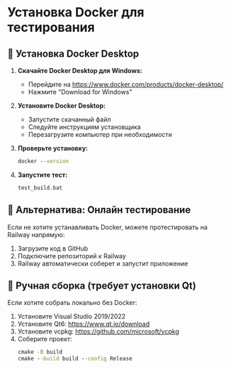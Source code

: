 # Установка Docker для тестирования

## 🐳 Установка Docker Desktop

1. **Скачайте Docker Desktop для Windows:**
   - Перейдите на https://www.docker.com/products/docker-desktop/
   - Нажмите "Download for Windows"

2. **Установите Docker Desktop:**
   - Запустите скачанный файл
   - Следуйте инструкциям установщика
   - Перезагрузите компьютер при необходимости

3. **Проверьте установку:**
   ```cmd
   docker --version
   ```

4. **Запустите тест:**
   ```cmd
   test_build.bat
   ```

## 🚀 Альтернатива: Онлайн тестирование

Если не хотите устанавливать Docker, можете протестировать на Railway напрямую:

1. Загрузите код в GitHub
2. Подключите репозиторий к Railway
3. Railway автоматически соберет и запустит приложение

## 🔧 Ручная сборка (требует установки Qt)

Если хотите собрать локально без Docker:

1. Установите Visual Studio 2019/2022
2. Установите Qt6: https://www.qt.io/download
3. Установите vcpkg: https://github.com/microsoft/vcpkg
4. Соберите проект:
   ```cmd
   cmake -B build
   cmake --build build --config Release
   ``` 